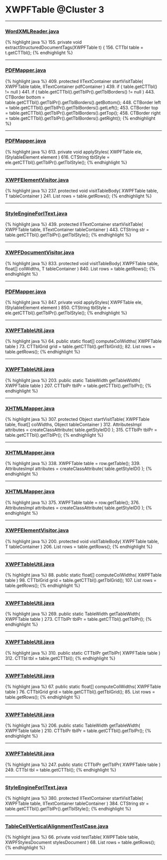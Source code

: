 # XWPFTable @Cluster 3

***

### [WordXMLReader.java](https://searchcode.com/codesearch/view/46076962/)
{% highlight java %}
155. private void extractStructuredDocumentTags(XWPFTable t) {
156.   CTTbl table = t.getCTTbl();
{% endhighlight %}

***

### [PDFMapper.java](https://searchcode.com/codesearch/view/12208685/)
{% highlight java %}
409. protected IITextContainer startVisitTable( XWPFTable table, IITextContainer pdfContainer )
439.     if ( table.getCTTbl() != null )
441.         if ( table.getCTTbl().getTblPr().getTblBorders() != null )
443.             CTBorder bottom = table.getCTTbl().getTblPr().getTblBorders().getBottom();
448.             CTBorder left = table.getCTTbl().getTblPr().getTblBorders().getLeft();
453.             CTBorder top = table.getCTTbl().getTblPr().getTblBorders().getTop();
458.             CTBorder right = table.getCTTbl().getTblPr().getTblBorders().getRight();
{% endhighlight %}

***

### [PDFMapper.java](https://searchcode.com/codesearch/view/12208685/)
{% highlight java %}
613. private void applyStyles( XWPFTable ele, IStylableElement<XWPFTable> element )
616.     CTString tblStyle = ele.getCTTbl().getTblPr().getTblStyle();
{% endhighlight %}

***

### [XWPFElementVisitor.java](https://searchcode.com/codesearch/view/12208676/)
{% highlight java %}
237. protected void visitTableBody( XWPFTable table, T tableContainer )
241.     List<XWPFTableRow> rows = table.getRows();
{% endhighlight %}

***

### [StyleEngineForIText.java](https://searchcode.com/codesearch/view/12208690/)
{% highlight java %}
439. protected IITextContainer startVisitTable( XWPFTable table, IITextContainer tableContainer )
443.     CTString str = table.getCTTbl().getTblPr().getTblStyle();
{% endhighlight %}

***

### [XWPFDocumentVisitor.java](https://searchcode.com/codesearch/view/96672565/)
{% highlight java %}
833. protected void visitTableBody( XWPFTable table, float[] colWidths, T tableContainer )
840.     List<XWPFTableRow> rows = table.getRows();
{% endhighlight %}

***

### [PDFMapper.java](https://searchcode.com/codesearch/view/96673303/)
{% highlight java %}
847. private void applyStyles( XWPFTable ele, IStylableElement<XWPFTable> element )
850.     CTString tblStyle = ele.getCTTbl().getTblPr().getTblStyle();
{% endhighlight %}

***

### [XWPFTableUtil.java](https://searchcode.com/codesearch/view/12208688/)
{% highlight java %}
64. public static float[] computeColWidths( XWPFTable table )
73.     CTTblGrid grid = table.getCTTbl().getTblGrid();
82.         List<XWPFTableRow> rows = table.getRows();
{% endhighlight %}

***

### [XWPFTableUtil.java](https://searchcode.com/codesearch/view/12208688/)
{% highlight java %}
203. public static TableWidth getTableWidth( XWPFTable table )
207.     CTTblPr tblPr = table.getCTTbl().getTblPr();
{% endhighlight %}

***

### [XHTMLMapper.java](https://searchcode.com/codesearch/view/96673744/)
{% highlight java %}
307. protected Object startVisitTable( XWPFTable table, float[] colWidths, Object tableContainer )
312.     AttributesImpl attributes = createClassAttribute( table.getStyleID() );
315.     CTTblPr tblPr = table.getCTTbl().getTblPr();
{% endhighlight %}

***

### [XHTMLMapper.java](https://searchcode.com/codesearch/view/96673744/)
{% highlight java %}
338. XWPFTable table = row.getTable();
339. AttributesImpl attributes = createClassAttribute( table.getStyleID() );
{% endhighlight %}

***

### [XHTMLMapper.java](https://searchcode.com/codesearch/view/96673744/)
{% highlight java %}
375. XWPFTable table = row.getTable();
376. AttributesImpl attributes = createClassAttribute( table.getStyleID() );
{% endhighlight %}

***

### [XWPFElementVisitor.java](https://searchcode.com/codesearch/view/96673254/)
{% highlight java %}
200. protected void visitTableBody( XWPFTable table, T tableContainer )
206.     List<XWPFTableRow> rows = table.getRows();
{% endhighlight %}

***

### [XWPFTableUtil.java](https://searchcode.com/codesearch/view/96672636/)
{% highlight java %}
88. public static float[] computeColWidths( XWPFTable table )
98.     CTTblGrid grid = table.getCTTbl().getTblGrid();
107.         List<XWPFTableRow> rows = table.getRows();
{% endhighlight %}

***

### [XWPFTableUtil.java](https://searchcode.com/codesearch/view/96672636/)
{% highlight java %}
269. public static TableWidth getTableWidth( XWPFTable table )
273.     CTTblPr tblPr = table.getCTTbl().getTblPr();
{% endhighlight %}

***

### [XWPFTableUtil.java](https://searchcode.com/codesearch/view/96672636/)
{% highlight java %}
310. public static CTTblPr getTblPr( XWPFTable table )
312.     CTTbl tbl = table.getCTTbl();
{% endhighlight %}

***

### [XWPFTableUtil.java](https://searchcode.com/codesearch/view/96673299/)
{% highlight java %}
67. public static float[] computeColWidths( XWPFTable table )
76.     CTTblGrid grid = table.getCTTbl().getTblGrid();
85.         List<XWPFTableRow> rows = table.getRows();
{% endhighlight %}

***

### [XWPFTableUtil.java](https://searchcode.com/codesearch/view/96673299/)
{% highlight java %}
206. public static TableWidth getTableWidth( XWPFTable table )
210.     CTTblPr tblPr = table.getCTTbl().getTblPr();
{% endhighlight %}

***

### [XWPFTableUtil.java](https://searchcode.com/codesearch/view/96673299/)
{% highlight java %}
247. public static CTTblPr getTblPr( XWPFTable table )
249.     CTTbl tbl = table.getCTTbl();
{% endhighlight %}

***

### [StyleEngineForIText.java](https://searchcode.com/codesearch/view/96673306/)
{% highlight java %}
380. protected IITextContainer startVisitTable( XWPFTable table, IITextContainer tableContainer )
384.     CTString str = table.getCTTbl().getTblPr().getTblStyle();
{% endhighlight %}

***

### [TableCellVerticalAlignmentTestCase.java](https://searchcode.com/codesearch/view/96672468/)
{% highlight java %}
66. private void testTable( XWPFTable table, XWPFStylesDocument stylesDocument )
68.     List<XWPFTableRow> rows = table.getRows();
{% endhighlight %}

***

